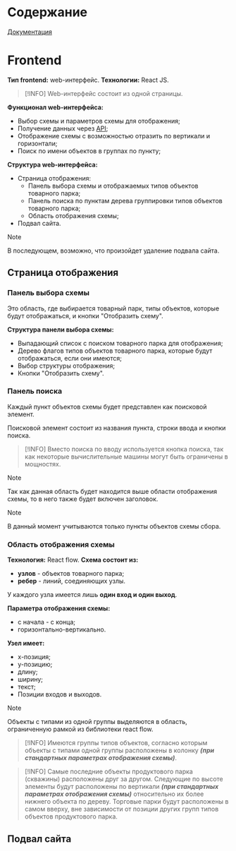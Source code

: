 # Содержание

[Документация](Документация.md)

# Frontend
**Тип frontend:** web-интерфейс.
**Технологии:** React JS.

> [!INFO]
> Web-интерфейс состоит из одной страницы.

**Функционал web-интерфейса:**
- Выбор схемы и параметров схемы для отображения;
- Получение данных через [API](Backend.md);
- Отображение схемы с возможностью отразить по вертикали и горизонтали;
- Поиск по имени объектов в группах по пункту;

**Структура web-интерфейса:**
- Страница отображения:
	- Панель выбора схемы и отображаемых типов объектов товарного парка;
	- Панель поиска по пунктам дерева группировки типов объектов товарного парка;
	- Область отображения схемы;
- Подвал сайта.

> [!NOTE]
> В последующем, возможно, что произойдет удаление подвала сайта.


## Страница отображения


### Панель выбора схемы
Это область, где выбирается товарный парк, типы объектов, которые будут отображаться, и кнопки "Отобразить схему".

**Структура панели выбора схемы:**
- Выпадающий список с поиском товарного парка для отображения;
- Дерево флагов типов объектов товарного парка, которые будут отображаться, если они имеются;
- Выбор структуры отображения;
- Кнопки "Отобразить схему".

### Панель поиска
Каждый пункт объектов схемы будет представлен как поисковой элемент.

Поисковой элемент состоит из названия пункта, строки ввода и кнопки поиска.
> [!INFO]
> Вместо поиска по вводу используется кнопка поиска, так как некоторые вычислительные машины могут быть ограничены в мощностях. 

> [!NOTE]
> Так как данная область будет находится выше области отображения схемы, то в него также будет включен заголовок.

> [!NOTE]
> В данный момент учитываются только пункты объектов схемы сбора.


### Область отображения схемы
**Технология:** React flow.
**Схема состоит из:**
- **узлов** - объектов товарного парка;
- **ребер** - линий, соединяющих узлы.

У каждого узла имеется лишь **один вход и один выход**.

**Параметра отображения схемы:**
- с начала - с конца;
- горизонтально-вертикально.

**Узел имеет:**
- x-позиция;
- y-позицию;
- длину;
- ширину;
- текст;
- Позиции входов и выходов.

> [!NOTE]
> Объекты с типами из одной группы выделяются в область, ограниченную рамкой из библиотеки react flow.

> [!INFO]
> Имеются группы типов объектов, согласно которым объекты с типами одной группы расположены в колонку ***(при стандартных параметрах отображения схемы)***.

> [!INFO]
> Самые последние объекты продуктового парка (скважины) расположены друг за другом.
> Следующие по высоте элементы будут расположены по вертикали ***(при стандартных параметрах отображения схемы)*** относительно их более нижнего объекта по дереву.
> Торговые парки будут расположены в самом вверху, вне зависимости от позиции других групп типов объектов продуктового парка.

## Подвал сайта
